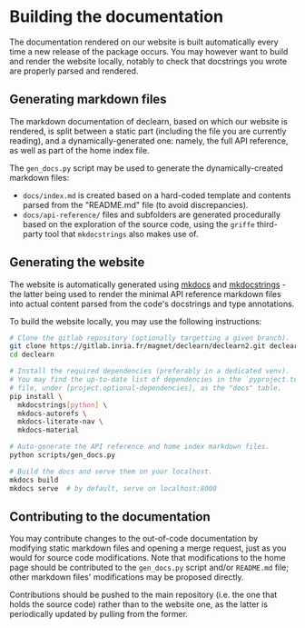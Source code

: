 # Building the documentation

The documentation rendered on our website is built automatically every time
a new release of the package occurs. You may however want to build and render
the website locally, notably to check that docstrings you wrote are properly
parsed and rendered.

## Generating markdown files

The markdown documentation of declearn, based on which our website is rendered,
is split between a static part (including the file you are currently reading),
and a dynamically-generated one: namely, the full API reference, as well as
part of the home index file.

The `gen_docs.py` script may be used to generate the dynamically-created
markdown files:

- `docs/index.md` is created based on a hard-coded template and contents
  parsed from the "README.md" file (to avoid discrepancies).
- `docs/api-reference/` files and subfolders are generated procedurally
  based on the exploration of the source code, using the `griffe` third-
  party tool that `mkdocstrings` also makes use of.

## Generating the website

The website is automatically generated using [mkdocs](https://www.mkdocs.org/)
and [mkdocstrings](https://mkdocstrings.github.io/) - the latter being used to
render the minimal API reference markdown files into actual content parsed from
the code's docstrings and type annotations.

To build the website locally, you may use the following instructions:

```bash
# Clone the gitlab repository (optionally targetting a given branch).
git clone https://gitlab.inria.fr/magnet/declearn/declearn2.git declearn
cd declearn

# Install the required dependencies (preferably in a dedicated venv).
# You may find the up-to-date list of dependencies in the `pyproject.toml`
# file, under [project.optional-dependencies], as the "docs" table.
pip install \
  mkdocstrings[python] \
  mkdocs-autorefs \
  mkdocs-literate-nav \
  mkdocs-material

# Auto-generate the API reference and home index markdown files.
python scripts/gen_docs.py

# Build the docs and serve them on your localhost.
mkdocs build
mkdocs serve  # by default, serve on localhost:8000
```

## Contributing to the documentation

You may contribute changes to the out-of-code documentation by modifying
static markdown files and opening a merge request, just as you would for
source code modifications. Note that modifications to the home page should
be contributed to the `gen_docs.py` script and/or `README.md` file; other
markdown files' modifications may be proposed directly.

Contributions should be pushed to the main repository (i.e. the one that
holds the source code) rather than to the website one, as the latter is
periodically updated by pulling from the former.
